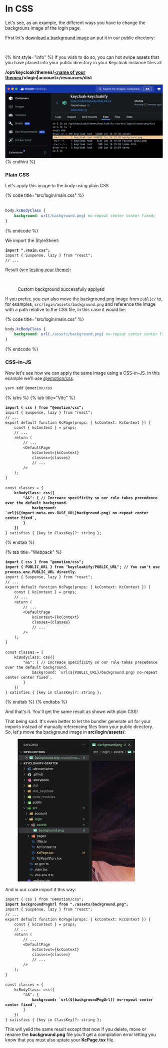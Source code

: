 # In CSS

Let's see, as an example, the different ways you have to change the backgrouns image of the login page. &#x20;

First let's [download a background image](https://coolbackgrounds.io/) an put it in our public directory:

<figure><img src="../.gitbook/assets/image (25).png" alt=""><figcaption></figcaption></figure>

{% hint style="info" %}
If you wish to do so, you can hot swipe assets that you have placed into your public directory in your Keycloak instance files at:

**/opt/keycloak/themes/**[**\<name of your theme>**](../build-options/themename.md)**/\<login|account>/resources/dist**

![](<../.gitbook/assets/image (28).png>)
{% endhint %}

### Plain CSS

Let's apply this image to the body using plain CSS

{% code title="src/login/main.css" %}
```css

body.kcBodyClass {
    background: url(/background.png) no-repeat center center fixed;
}
```
{% endcode %}

We import the StyleSheet:

<pre class="language-tsx" data-title="src/login/KcPage.tsx"><code class="lang-tsx"><strong>import "./main.css";
</strong>import { Suspense, lazy } from "react";
// ...
</code></pre>

Result (see [testing your theme](../testing-your-theme/)):

<figure><img src="../.gitbook/assets/image (26).png" alt=""><figcaption><p>Custom background successfully applyed</p></figcaption></figure>

If you prefer, you can also move the background.png image from `public/` to, for examples, `src/login/assets/background.png` and reference the image with a path relative to the CSS file, in this case it would be:

{% code title="src/login/main.css" %}
```css
body.kcBodyClass {
    background: url(./assets/background.png) no-repeat center center fixed;
}
```
{% endcode %}

### CSS-in-JS

Now let's see how we can apply the same image using a CSS-in-JS. In this example we'll use [@emotion/css](https://emotion.sh/docs/introduction).

```bash
yarn add @emotion/css
```

{% tabs %}
{% tab title="Vite" %}
<pre class="language-tsx" data-title="src/login/KcPage.tsx"><code class="lang-tsx"><strong>import { css } from "@emotion/css";
</strong>import { Suspense, lazy } from "react";
// ...
export default function KcPage(props: { kcContext: KcContext }) {
    const { kcContext } = props;    
    // ...
    return (
        // ...
        &#x3C;DefaultPage
            kcContext={kcContext}
            classes={classes}
            // ...
        />
    );
}

const classes = {
<strong>    kcBodyClass: css({
</strong><strong>        "&#x26;&#x26;": { // Increace specificity so our rule takes precedence over the default background.
</strong><strong>            background: `url(${import.meta.env.BASE_URL}background.png) no-repeat center center fixed`,
</strong><strong>        }
</strong><strong>    })
</strong>} satisfies { [key in ClassKey]?: string };
</code></pre>
{% endtab %}

{% tab title="Webpack" %}
<pre class="language-tsx" data-title="src/login/KcPages.tsx"><code class="lang-tsx"><strong>import { css } from "@emotion/css";
</strong><strong>import { PUBLIC_URL } from "keycloakify/PUBLIC_URL"; // You can't use process.env.PUBLIC_URL directly.
</strong>import { Suspense, lazy } from "react";
// ...
export default function KcPage(props: { kcContext: KcContext }) {
    const { kcContext } = props;    
    // ...
    return (
        // ...
        &#x3C;DefaultPage
            kcContext={kcContext}
            classes={classes}
            // ...
        />
    );
}

const classes = {
    kcBodyClass: css({
        "&#x26;&#x26;": { // Increace specificity so our rule takes precedence over the default background.
            background: `url(${PUBLIC_URL}/background.png) no-repeat center center fixed`,
        }
    })
} satisfies { [key in ClassKey]?: string };
</code></pre>
{% endtab %}
{% endtabs %}

And that's it. You'll get the same result as shown with plain CSS! &#x20;

That being said. It's even better to let the bundler generate url for your imports instead of manually referencing files from your public directory.  \
So, let's move the background image in **src/login/assets/**:

<figure><img src="../.gitbook/assets/image (30).png" alt="" width="375"><figcaption></figcaption></figure>

And in our code import it this way:

<pre class="language-tsx" data-title="src/login/KcPage.tsx"><code class="lang-tsx">import { css } from "@emotion/css";
<strong>import backgroundPngUrl from "./assets/background.png";
</strong>import { Suspense, lazy } from "react";
// ...
export default function KcPage(props: { kcContext: KcContext }) {
    const { kcContext } = props;    
    // ...
    return (
        // ...
        &#x3C;DefaultPage
            kcContext={kcContext}
            classes={classes}
            // ...
        />
    );
}

const classes = {
    kcBodyClass: css({
        "&#x26;&#x26;": {
<strong>            background: `url(${backgroundPngUrl}) no-repeat center center fixed`,
</strong>        }
    })
} satisfies { [key in ClassKey]?: string };
</code></pre>

This will yeild the same result except that now if you delete, move or rename the **background.png** file you'll get a compilation error letting you know that you must also uptate your **KcPage.tsx** file.
